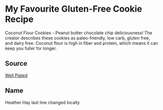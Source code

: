 # My Favourite Gluten-Free Cookie Recipe
Coconut Flour Cookies - Peanut butter chocolate chip deliciousness! 
The creator describes these cookies as paleo-friendly, low carb, gluten free, and dairy free. Coconut flour is high in fiber and protein, which means it can keep you fuller for longer.

## Source
[Well Plated](https://www.wellplated.com/coconut-flour-cookies/)

## Name
Heather Hay
last line changed locally